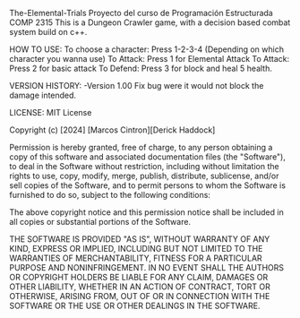 The-Elemental-Trials
Proyecto del curso de Programación Estructurada COMP 2315
This is a Dungeon Crawler game, with a decision based combat system build on c++.

HOW TO USE: 
To choose a character: Press 1-2-3-4 (Depending on which character you wanna use)
To Attack: Press 1 for Elemental Attack
To Attack: Press 2 for basic attack 
To Defend: Press 3 for block and heal 5 health. 

VERSION HISTORY:
-Version 1.00
Fix bug were it would not block the damage intended. 



LICENSE: 
MIT License

Copyright (c) [2024] [Marcos Cintron][Derick Haddock]

Permission is hereby granted, free of charge, to any person obtaining a copy
of this software and associated documentation files (the "Software"), to deal
in the Software without restriction, including without limitation the rights
to use, copy, modify, merge, publish, distribute, sublicense, and/or sell
copies of the Software, and to permit persons to whom the Software is
furnished to do so, subject to the following conditions:

The above copyright notice and this permission notice shall be included in all
copies or substantial portions of the Software.

THE SOFTWARE IS PROVIDED "AS IS", WITHOUT WARRANTY OF ANY KIND, EXPRESS OR
IMPLIED, INCLUDING BUT NOT LIMITED TO THE WARRANTIES OF MERCHANTABILITY,
FITNESS FOR A PARTICULAR PURPOSE AND NONINFRINGEMENT. IN NO EVENT SHALL THE
AUTHORS OR COPYRIGHT HOLDERS BE LIABLE FOR ANY CLAIM, DAMAGES OR OTHER
LIABILITY, WHETHER IN AN ACTION OF CONTRACT, TORT OR OTHERWISE, ARISING FROM,
OUT OF OR IN CONNECTION WITH THE SOFTWARE OR THE USE OR OTHER DEALINGS IN THE
SOFTWARE.
